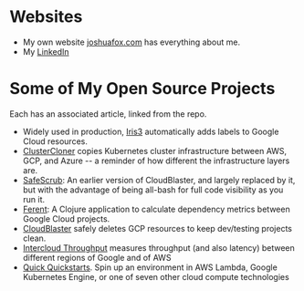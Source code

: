# Websites
- My own website [joshuafox.com](joshuafox.com) has everything about me.
- My [LinkedIn](https://www.linkedin.com/in/joshuafox/)

# Some of My Open Source Projects
Each has an associated article, linked from the repo.
- Widely used in production,  [Iris3](https://github.com/doitintl/iris3) automatically adds labels to Google Cloud resources.
- [ClusterCloner](https://github.com/doitintl/ClusterCloner) copies Kubernetes cluster infrastructure between AWS, GCP, and Azure -- a reminder of how different the infrastructure layers are.
- [SafeScrub](https://github.com/doitintl/safescrub): An earlier version of CloudBlaster, and largely replaced by it, but  with the advantage of being all-bash for full code visibility as you run it.
- [Ferent](https://github.com/doitintl/ferent): A Clojure application to calculate dependency metrics between Google Cloud projects. 
- [CloudBlaster](https://github.com/doitintl/CloudBlaster) safely deletes GCP resources to keep dev/testing projects clean.
- [Intercloud Throughput](https://github.com/doitintl/intercloud-throughput) measures throughput (and also latency) between different regions of Google and of AWS
- [Quick Quickstarts](https://github.com/doitintl/QuickQuickstarts). Spin up an  environment in AWS Lambda, Google Kubernetes Engine, or one of seven other cloud compute technologies
